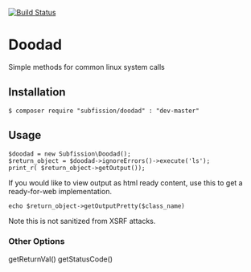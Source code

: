 [![Build Status](https://travis-ci.org/subfission/doodad.svg)](https://travis-ci.org/subfission/doodad)

# Doodad
Simple methods for common linux system calls

## Installation

    $ composer require "subfission/doodad" : "dev-master"

## Usage
    $doodad = new Subfission\Doodad();
    $return_object = $doodad->ignoreErrors()->execute('ls');
    print_r( $return_object->getOutput());
    
If you would like to view output as html ready content, use this to 
get a ready-for-web implementation.

    echo $return_object->getOutputPretty($class_name)
    
Note this is not sanitized from XSRF attacks.    

### Other Options

getReturnVal()
getStatusCode()